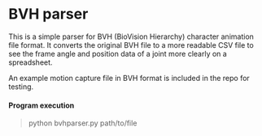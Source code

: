 # BVH parser

This is a simple parser for BVH (BioVision Hierarchy) character animation file format. It converts the original BVH file to a more readable CSV file to see the frame angle and position data of a joint more clearly on a spreadsheet.

An example motion capture file in BVH format is included in the repo for testing. 

#### Program execution

> python bvhparser.py path/to/file
